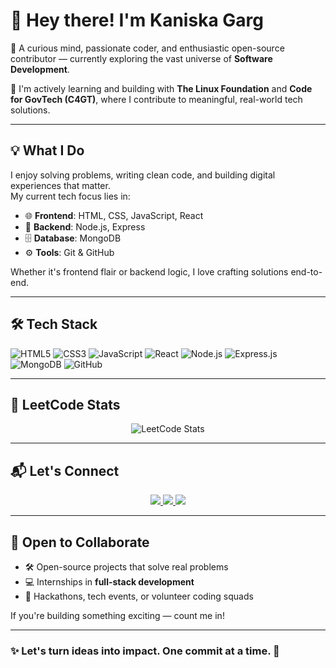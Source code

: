 # 👋 Hey there! I'm Kaniska Garg

🚀 A curious mind, passionate coder, and enthusiastic open-source contributor — currently exploring the vast universe of **Software Development**.

🎯 I'm actively learning and building with **The Linux Foundation** and **Code for GovTech (C4GT)**, where I contribute to meaningful, real-world tech solutions.

---

## 💡 What I Do

I enjoy solving problems, writing clean code, and building digital experiences that matter.  
My current tech focus lies in:

- 🌐 **Frontend**: HTML, CSS, JavaScript, React  
- 🧠 **Backend**: Node.js, Express  
- 🗄️ **Database**: MongoDB  
- ⚙️ **Tools**: Git & GitHub  

Whether it's frontend flair or backend logic, I love crafting solutions end-to-end.

---

## 🛠️ Tech Stack

![HTML5](https://img.shields.io/badge/HTML5-%23E34F26.svg?style=flat&logo=html5&logoColor=white)
![CSS3](https://img.shields.io/badge/CSS3-%231572B6.svg?style=flat&logo=css3&logoColor=white)
![JavaScript](https://img.shields.io/badge/JavaScript-%23F7DF1E.svg?style=flat&logo=javascript&logoColor=black)
![React](https://img.shields.io/badge/React-%2361DAFB.svg?style=flat&logo=react&logoColor=black)
![Node.js](https://img.shields.io/badge/Node.js-%23339933.svg?style=flat&logo=nodedotjs&logoColor=white)
![Express.js](https://img.shields.io/badge/Express.js-%23000000.svg?style=flat&logo=express&logoColor=white)
![MongoDB](https://img.shields.io/badge/MongoDB-%2347A248.svg?style=flat&logo=mongodb&logoColor=white)
![GitHub](https://img.shields.io/badge/GitHub-%23181717.svg?style=flat&logo=github&logoColor=white)

---

## 🧠 LeetCode Stats

<p align="center">
  <img src="https://leetcard.jacoblin.cool/Kanishka1612?theme=dark&ext=activity" alt="LeetCode Stats" />
</p>

---

## 📬 Let's Connect

<p align="center">
  <a href="https://linkedin.com/in/kanishka-garg-0664b7326" target="_blank">
    <img src="https://img.shields.io/badge/LinkedIn-%230077B5.svg?style=for-the-badge&logo=linkedin&logoColor=white" />
  </a>
  <a href="https://github.com/Kanishka16garg" target="_blank">
    <img src="https://img.shields.io/badge/GitHub-%23181717.svg?style=for-the-badge&logo=github&logoColor=white" />
  </a>
  <a href="https://leetcode.com/Kanishka1612" target="_blank">
    <img src="https://img.shields.io/badge/LeetCode-%23FFA116.svg?style=for-the-badge&logo=leetcode&logoColor=black" />
  </a>
</p>

---

## 🌟 Open to Collaborate

- 🛠 Open-source projects that solve real problems  
- 💻 Internships in **full-stack development**  
- 👯 Hackathons, tech events, or volunteer coding squads  

If you're building something exciting — count me in!

---

### ✨ Let's turn ideas into impact. One commit at a time. 🚀
